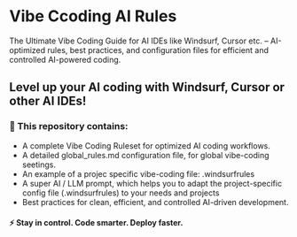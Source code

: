 # Vibe Ccoding AI Rules
The Ultimate Vibe Coding Guide for AI IDEs like Windsurf, Cursor etc. – AI-optimized rules, best practices, and configuration files for efficient and controlled AI-powered coding.

## Level up your AI coding with Windsurf, Cursor or other AI IDEs! 

### 🚀 This repository contains:

- A complete Vibe Coding Ruleset for optimized AI coding workflows.
- A detailed global_rules.md configuration file, for global vibe-coding seetings.
- An example of a projec specific vibe-coding file: .windsurfrules
- A super AI / LLM prompt, which helps you to adapt the project-specific config file (.windsurfrules) to your needs and projects
- Best practices for clean, efficient, and controlled AI-driven development.

#### ⚡ Stay in control. Code smarter. Deploy faster.
